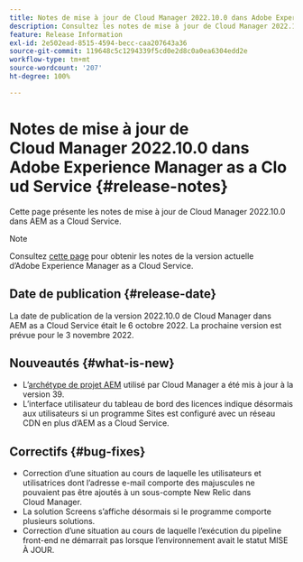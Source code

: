 ```yaml
---
title: Notes de mise à jour de Cloud Manager 2022.10.0 dans Adobe Experience Manager as a Cloud Service
description: Consultez les notes de mise à jour de Cloud Manager 2022.10.0 dans AEM as a Cloud Service.
feature: Release Information
exl-id: 2e502ead-8515-4594-becc-caa207643a36
source-git-commit: 119648c5c1294339f5cd0e2d8c0a0ea6304edd2e
workflow-type: tm+mt
source-wordcount: '207'
ht-degree: 100%

---
```


# Notes de mise à jour de Cloud Manager 2022.10.0 dans Adobe Experience Manager as a Cloud Service {#release-notes}

Cette page présente les notes de mise à jour de Cloud Manager 2022.10.0 dans AEM as a Cloud Service.

>[!NOTE]
>
>Consultez [cette page](/help/release-notes/release-notes-cloud/release-notes-current.md) pour obtenir les notes de la version actuelle d’Adobe Experience Manager as a Cloud Service.

## Date de publication {#release-date}

La date de publication de la version 2022.10.0 de Cloud Manager dans AEM as a Cloud Service était le 6 octobre 2022. La prochaine version est prévue pour le 3 novembre 2022.

## Nouveautés {#what-is-new}

* L’[archétype de projet AEM](https://experienceleague.adobe.com/docs/experience-manager-core-components/using/developing/archetype/overview.html?lang=fr) utilisé par Cloud Manager a été mis à jour à la version 39.
* L’interface utilisateur du tableau de bord des licences indique désormais aux utilisateurs si un programme Sites est configuré avec un réseau CDN en plus d’AEM as a Cloud Service.

## Correctifs {#bug-fixes}

* Correction d’une situation au cours de laquelle les utilisateurs et utilisatrices dont l’adresse e-mail comporte des majuscules ne pouvaient pas être ajoutés à un sous-compte New Relic dans Cloud Manager.
* La solution Screens s’affiche désormais si le programme comporte plusieurs solutions.
* Correction d’une situation au cours de laquelle l’exécution du pipeline front-end ne démarrait pas lorsque l’environnement avait le statut MISE À JOUR.
